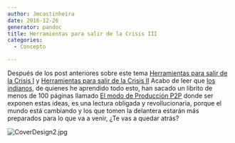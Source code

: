 ```yaml
---
author: Jmcastinheira
date: 2016-12-26
generator: pandoc
title: Herramientas para salir de la Crisis III
categories:
  - Concepto

---
```




Después de los post anteriores sobre este tema [Herramientas para salir
de la Crisis
I](http://www.entelequia.info/herramientas-para-salir-de-la-crisis-i) y
[Herramientas para salir de la Crisis
II](http://www.entelequia.info/herramientas-para-salir-de-la-crisis-ii)
Acabo de leer que [los indianos](http://lasindias.org), de quienes he
aprendido todo esto, han sacado un librito de menos de 100 páginas
llamado [El modo de Producción
P2P](http://lasindias.org/el-modo-de-produccion-p2p/) donde ser exponen
estas ideas, es una lectura obligada y revollucionaria, porque el mundo
está cambiando y los que tomen la delantera estarán más preparados para
lo que va a venir, ¿Te vas a quedar atrás?

![CoverDesign2.jpg](http://lasindias.org/files/2012/08/CoverDesign2.jpg?v=1346707055743)
